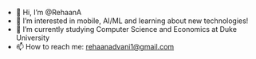 - 👋 Hi, I’m @RehaanA
- 👀 I’m interested in mobile, AI/ML and learning about new technologies!
- 🌱 I’m currently studying Computer Science and Economics at Duke University
- 📫 How to reach me: rehaanadvani1@gmail.com

<!---
RehaanA/RehaanA is a ✨ special ✨ repository because its `README.md` (this file) appears on your GitHub profile.
You can click the Preview link to take a look at your changes.
--->
